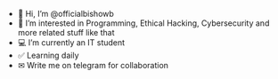 - 👋 Hi, I’m @officialbishowb
- 👀 I’m interested in Programming, Ethical Hacking, Cybersecurity 
and more related stuff like that
- 💻 I’m currently an IT student
- ✅ Learning daily
- ✉ Write me on telegram for collaboration

<!---
officialbishowb/officialbishowb is a ✨ special ✨ repository because its `README.md` (this file) appears on your GitHub profile.
You can click the Preview link to take a look at your changes.
--->
